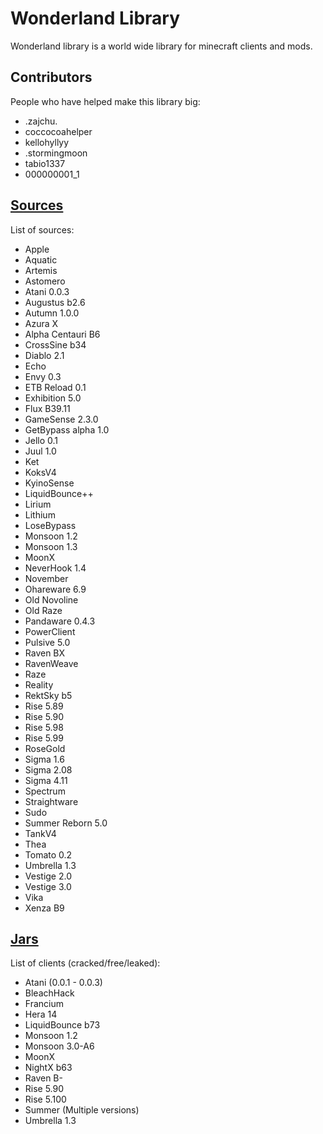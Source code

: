 # Wonderland Library
Wonderland library is a world wide library for minecraft clients and mods.

## Contributors
People who have helped make this library big:
- .zajchu.
- coccocoahelper
- kellohyllyy
- .stormingmoon
- tabio1337
- 000000001_1

## [Sources](https://github.com/MarkGG8181/WonderlandLibrary/tree/main/sources)
List of sources:
- Apple
- Aquatic
- Artemis
- Astomero
- Atani 0.0.3
- Augustus b2.6
- Autumn 1.0.0
- Azura X
- Alpha Centauri B6
- CrossSine b34
- Diablo 2.1
- Echo
- Envy 0.3
- ETB Reload 0.1
- Exhibition 5.0
- Flux B39.11
- GameSense 2.3.0
- GetBypass alpha 1.0
- Jello 0.1
- Juul 1.0
- Ket
- KoksV4
- KyinoSense
- LiquidBounce++
- Lirium
- Lithium
- LoseBypass
- Monsoon 1.2
- Monsoon 1.3
- MoonX
- NeverHook 1.4
- November
- Ohareware 6.9
- Old Novoline
- Old Raze
- Pandaware 0.4.3
- PowerClient
- Pulsive 5.0
- Raven BX
- RavenWeave
- Raze
- Reality
- RektSky b5
- Rise 5.89
- Rise 5.90
- Rise 5.98
- Rise 5.99
- RoseGold
- Sigma 1.6
- Sigma 2.08
- Sigma 4.11
- Spectrum
- Straightware
- Sudo
- Summer Reborn 5.0
- TankV4
- Thea
- Tomato 0.2
- Umbrella 1.3
- Vestige 2.0
- Vestige 3.0
- Vika
- Xenza B9

## [Jars](https://github.com/MarkGG8181/WonderlandLibrary/tree/main/jars)
List of clients (cracked/free/leaked):
- Atani (0.0.1 - 0.0.3)
- BleachHack
- Francium
- Hera 14
- LiquidBounce b73
- Monsoon 1.2
- Monsoon 3.0-A6
- MoonX
- NightX b63
- Raven B-
- Rise 5.90
- Rise 5.100
- Summer (Multiple versions)
- Umbrella 1.3
